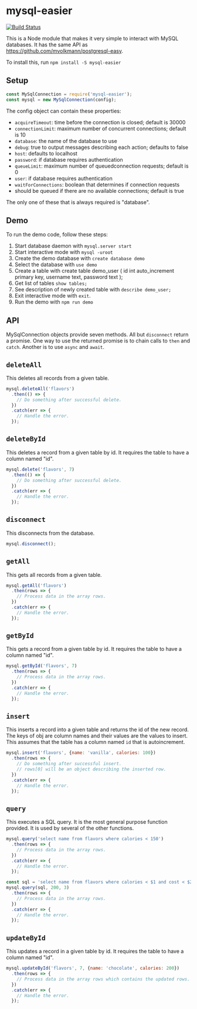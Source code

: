 # mysql-easier

[![Build Status](https://secure.travis-ci.org/mvolkmann/mysql-easier.png)](http://travis-ci.org/mvolkmann/mysql-easier)

This is a Node module that makes it very simple
to interact with MySQL databases.
It has the same API as https://github.com/mvolkmann/postgresql-easy.

To install this, run `npm install -S mysql-easier`

## Setup

```js
const MySqlConnection = require('mysql-easier');
const mysql = new MySqlConnection(config);
```

The config object can contain these properties:
* `acquireTimeout`: time before the connection is closed; default is 30000
* `connectionLimit`: maximum number of concurrent connections; default is 10
* `database`: the name of the database to use
* `debug`: true to output messages describing each action; defaults to false
* `host`: defaults to localhost
* `password`: if database requires authentication
* `queueLimit`: maximum number of queuedconnection requests; default is 0
* `user`: if database requires authentication
* `waitForConnections`: boolean that determines if connection requests
*   should be queued if there are no available connections; default is true

The only one of these that is always required is "database".

## Demo

To run the demo code, follow these steps:
1) Start database daemon with `mysql.server start`
2) Start interactive mode with `mysql -uroot`
3) Create the demo database with `create database demo`
4) Select the database with `use demo`
5) Create a table with
   create table demo_user (
     id int auto_increment primary key,
     username text,
     password text
   );
6) Get list of tables `show tables;`
7) See description of newly created table with `describe demo_user;`
8) Exit interactive mode with `exit`.
9) Run the demo with `npm run demo`

## API

MySqlConnection objects provide seven methods.
All but `disconnect` return a promise.
One way to use the returned promise is to chain calls to `then` and `catch`.
Another is to use `async` and `await`.

## `deleteAll`
This deletes all records from a given table.

```js
mysql.deleteAll('flavors')
  .then(() => {
    // Do something after successful delete.
  })
  .catch(err => {
    // Handle the error.
  });
```

## `deleteById`
This deletes a record from a given table by id.
It requires the table to have a column named "id".

```js
mysql.delete('flavors', 7)
  .then(() => {
    // Do something after successful delete.
  })
  .catch(err => {
    // Handle the error.
  });
```

## `disconnect`
This disconnects from the database.

```js
mysql.disconnect();
```

## `getAll`
This gets all records from a given table.

```js
mysql.getAll('flavors')
  .then(rows => {
    // Process data in the array rows.
  })
  .catch(err => {
    // Handle the error.
  });
```

## `getById`
This gets a record from a given table by id.
It requires the table to have a column named "id".

```js
mysql.getById('flavors', 7)
  .then(rows => {
    // Process data in the array rows.
  })
  .catch(err => {
    // Handle the error.
  });
```

## `insert`
This inserts a record into a given table
and returns the id of the new record.
The keys of obj are column names
and their values are the values to insert.
This assumes that the table has a column
named `id` that is autoincrement.

```js
mysql.insert('flavors', {name: 'vanilla', calories: 100})
  .then(rows => {
    // Do something after successful insert.
    // rows[0] will be an object describing the inserted row.
  })
  .catch(err => {
    // Handle the error.
  });
```

## `query`
This executes a SQL query.
It is the most general purpose function provided.
It is used by several of the other functions.

```js
mysql.query('select name from flavors where calories < 150')
  .then(rows => {
    // Process data in the array rows.
  })
  .catch(err => {
    // Handle the error.
  });

const sql = 'select name from flavors where calories < $1 and cost < $2';
mysql.query(sql, 200, 3)
  .then(rows => {
    // Process data in the array rows.
  })
  .catch(err => {
    // Handle the error.
  });
```

## `updateById`
This updates a record in a given table by id.
It requires the table to have a column named "id".

```js
mysql.updateById('flavors', 7, {name: 'chocolate', calories: 200})
  .then(rows => {
    // Process data in the array rows which contains the updated rows.
  })
  .catch(err => {
    // Handle the error.
  });
```
